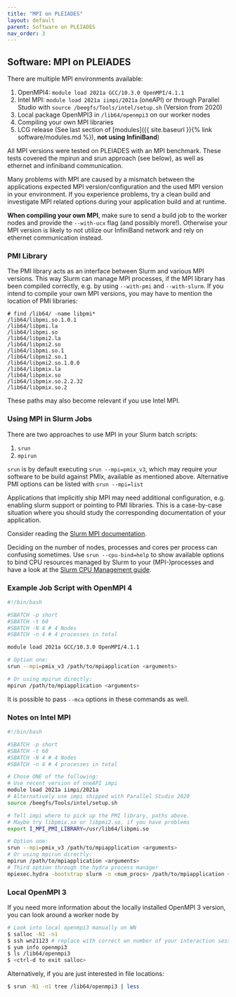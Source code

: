 ```yaml
---
title: "MPI on PLEIADES"
layout: default
parent: Software on PLEIADES
nav_order: 3
---
```


## Software: MPI on PLEIADES
There are multiple MPI environments available:
1. OpenMPI4: `module load 2021a GCC/10.3.0 OpenMPI/4.1.1`
1. Intel MPI: `module load 2021a iimpi/2021a` (oneAPI) or through Parallel Studio with `source /beegfs/Tools/intel/setup.sh` (Version from 2020)
1. Local package OpenMPI3 in `/lib64/openmpi3` on our worker nodes
1. Compiling your own MPI libraries
1. LCG release (See last section of [modules]({{ site.baseurl }}{% link software/modules.md %}), **not using InfiniBand**)

All MPI versions were tested on PLEIADES with an MPI benchmark.
These tests covered the mpirun and srun approach (see below), as well as ethernet and infiniband communication.

Many problems with MPI are caused by a mismatch between the applications expected MPI version/configuration and the used MPI version in your environment.
If you experience problems, try a clean build and investigate MPI related options during your application build and at runtime.

**When compiling your own MPI**, make sure to send a build job to the worker nodes and provide the `--with-ucx` flag (and possibly more!).
Otherwise your MPI version is likely to not utilize our InfiniBand network and rely on ethernet communication instead.

### PMI Library
The PMI library acts as an interface between Slurm and various MPI versions.
This way Slurm can manage MPI processes, if the MPI library has been compiled correctly, e.g. by using `--with-pmi` and `--with-slurm`.
If you intend to compile your own MPI versions, you may have to mention the location of PMI libraries:
```
# find /lib64/ -name libpmi*
/lib64/libpmi.so.1.0.1
/lib64/libpmi.la
/lib64/libpmi.so
/lib64/libpmi2.la
/lib64/libpmi2.so
/lib64/libpmi.so.1
/lib64/libpmi2.so.1
/lib64/libpmi2.so.1.0.0
/lib64/libpmix.la
/lib64/libpmix.so
/lib64/libpmix.so.2.2.32
/lib64/libpmix.so.2
```

These paths may also become relevant if you use Intel MPI.


###  Using MPI in Slurm Jobs
There are two approaches to use MPI in your Slurm batch scripts:
1. `srun`
2. `mpirun`

`srun` is by default executing `srun --mpi=pmix_v3`, which may require your software to be build against PMIx, available as mentioned above.
Alternative PMI options can be listed with `srun --mpi=list`

Applications that implicitly ship MPI may need additional configuration, e.g. enabling slurm support or pointing to PMI libraries.
This is a case-by-case situation where you should study the corresponding documentation of your application.

Consider reading the [Slurm MPI documentation](https://slurm.schedmd.com/mpi_guide.html).

Deciding on the number of nodes, processes and cores per process can confusing sometimes.
Use `srun --cpu-bind=help` to show available options to bind CPU resources managed by Slurm to your (MPI-)processes and have a look at the [Slurm CPU Management guide](https://slurm.schedmd.com/cpu_management.html).


### Example Job Script with OpenMPI 4
```bash
#!/bin/bash

#SBATCH -p short
#SBATCH -t 60
#SBATCH -N 4 # 4 Nodes
#SBATCH -n 4 # 4 processes in total

module load 2021a GCC/10.3.0 OpenMPI/4.1.1

# Option one:
srun --mpi=pmix_v3 /path/to/mpiapplication <arguments>

# Or using mpirun directly:
mpirun /path/to/mpiapplication <arguments>
```

It is possible to pass `--mca` options in these commands as well.


### Notes on Intel MPI
```bash
#!/bin/bash

#SBATCH -p short
#SBATCH -t 60
#SBATCH -N 4 # 4 Nodes
#SBATCH -n 4 # 4 processes in total

# Chose ONE of the following:
# Use recent version of oneAPI impi
module load 2021a iimpi/2021a
# Alternatively use impi shipped with Parallel Studio 2020
source /beegfs/Tools/intel/setup.sh

# Tell impi where to pick up the PMI library, paths above.
# Maybe try libpmix.so or libpmi2.so, if you have problems
export I_MPI_PMI_LIBRARY=/usr/lib64/libpmi.so

# Option one:
srun --mpi=pmix_v3 /path/to/mpiapplication <arguments>
# Or using mpirun directly:
mpirun /path/to/mpiapplication <arguments>
# Third option through the hydra process manager
mpiexec.hydra -bootstrap slurm -n <num_procs> /path/to/mpiapplication <arguments>
```


### Local OpenMPI 3
If you need more information about the locally installed OpenMPI 3 version, you can look around a worker node by
```bash
# Look into local openmpi3 manually on WN
$ salloc -N1 -n1
$ ssh wn21123 # replace with correct wn number of your interaction session
$ yum info openmpi3
$ ls /lib64/openmpi3
$ <ctrl-d to exit salloc>
```

Alternatively, if you are just interested in file locations:
```bash
$ srun -N1 -n1 tree /lib64/openmpi3 | less
```
